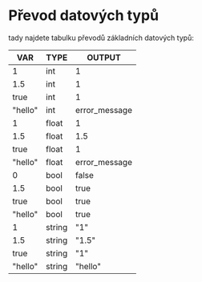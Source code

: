 # Převod datových typů

tady najdete tabulku převodů základních datových typů:

|VAR|TYPE|OUTPUT|  
|---|---|---|
|1|int|1|  
|1.5|int|1|     
|true|int|1|
|"hello"|int|error_message|
|1|float|1|
|1.5|float|1.5|
|true|float|1|
|"hello"|float|error_message|
|0|bool|false|
|1.5|bool|true|
|true|bool|true|
|"hello"|bool|true|
|1|string|"1"|
|1.5|string|"1.5"|
|true|string|"1"|
|"hello"|string|"hello"| 
